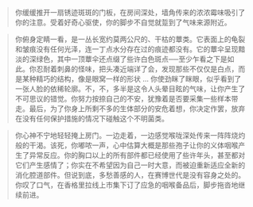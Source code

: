 > 你缓缓推开一扇锈迹斑斑的门板，在房间深处，墙角传来的浓浓霉味吸引了你的注意。受着好奇心驱使，你的脚步不自觉就踅到了气味来源附近。

> 你俯身定睛一看，是一丛长宽约莫两公尺的、干枯的蕈类。它表面上的龟裂和皱痕没有任何光泽，连一丁点水分存在过的痕迹都没有。它的蕈伞呈现黯淡的深绿色，其中一顶蕈伞还点缀了些许白色斑点──至少乍看之下是如此。你忍耐着刺鼻的怪味，把头凑近端详了会，发现那些不仅仅是白点，而是某种精巧的结构，像是眼窝一样的形状 ... 你使劲眯了眯眼，似乎看到了一张人脸的依稀轮廓。不，不，多半是这令人头晕目眩的气味，让你产生了不可思议的错觉。你努力按捺自己的不安，犹豫着是否要采集一些样本带走。最后，为了你身上所剩不多的生体部分的安危着想，你决定作罢，放弃在没有任何保护措施的情况下碰触这个不明菌类。

> 你心神不宁地轻轻掩上房门。一边走着，一边感觉喉咙深处传来一阵阵烧灼般的干渴。该死，你嘟哝一声，心中估算大概是那些孢子让你的义体咽喉产生了异常反应。你的胸口以上的所有部件都已经使用了些许年头，甚至都对它们产生感情了；你实在不希望因为自己一时大意，而被迫重新适应全新的消化腔道部件。但说到底，多愁善感的人，在赛博世代是没有容身之处的。你叹了口气，在香格里拉线上市集下订了应急的咽喉备品后，脚步拖沓地继续前进。
